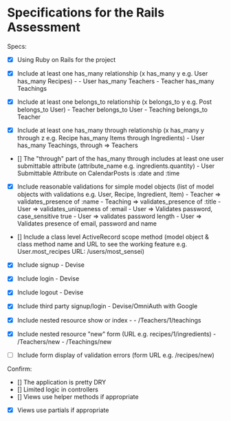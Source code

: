 # Specifications for the Rails Assessment

Specs:
- [x] Using Ruby on Rails for the project
- [x] Include at least one has_many relationship (x has_many y e.g. User has_many Recipes) -
      - User has_many Teachers
      - Teacher has_many Teachings

- [x] Include at least one belongs_to relationship (x belongs_to y e.g. Post belongs_to User)
      - Teacher belongs_to User
      - Teaching belongs_to Teacher

- [x] Include at least one has_many through relationship (x has_many y through z e.g. Recipe has_many Items through Ingredients)
      - User has_many Teachings, through => Teachers

- [] The "through" part of the has_many through includes at least one user submittable attribute (attribute_name e.g. ingredients.quantity)
      - User Submittable Attribute on CalendarPosts is :date and :time

- [x] Include reasonable validations for simple model objects (list of model objects with validations e.g. User, Recipe, Ingredient, Item)
      - Teacher => validates_presence of :name
      - Teaching => validates_presence of :title
      - User => validates_uniqueness of :email
      - User => Validates password, case_sensitive true
      - User => validates password length
      - User => Validates presence of email, password and name

- [] Include a class level ActiveRecord scope method (model object & class method name and URL to see the working feature e.g. User.most_recipes URL: /users/most_sensei)

- [x] Include signup - Devise
- [x] Include login - Devise
- [x] Include logout - Devise
- [x] Include third party signup/login - Devise/OmniAuth with Google
- [x] Include nested resource show or index -
        - /Teachers/1/teachings

- [x] Include nested resource "new" form (URL e.g. recipes/1/ingredients)
        - /Teachers/new
        - /Teachings/new

- [ ] Include form display of validation errors (form URL e.g. /recipes/new)

Confirm:
- [] The application is pretty DRY
- [] Limited logic in controllers
- [] Views use helper methods if appropriate
- [x] Views use partials if appropriate
